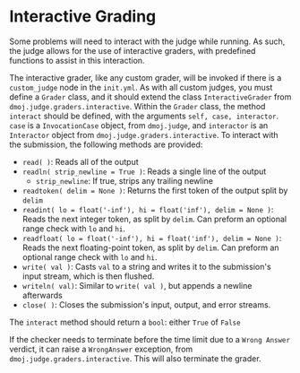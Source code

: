 # Interactive Grading

Some problems will need to interact with the judge while running. As such, the judge allows for the use of interactive graders, with predefined functions to assist in this interaction.

The interactive grader, like any custom grader, will be invoked if there is a `custom_judge` node in the `init.yml`. As with all custom judges, you must define a `Grader` class, and it should extend the class `InteractiveGrader` from `dmoj.judge.graders.interactive`. Within the `Grader` class, the method `interact` should be defined, with the arguments `self, case, interactor`. `case` is a `InvocationCase` object, from `dmoj.judge`, and `interactor` is an `Interactor` object from `dmoj.judge.graders.interactive`. To interact with the submission, the following methods are provided:

- `read( )`: Reads all of the output
- `readln( strip_newline = True )`: Reads a single line of the output
  - `strip_newline`: If true, strips any trailing newline
- `readtoken( delim = None )`: Returns the first token of the output split by `delim`
- `readint( lo = float('-inf'), hi = float('inf'), delim = None )`: Reads the next integer token, as split by `delim`. Can preform an optional range check with `lo` and `hi`.
- `readfloat( lo = float('-inf'), hi = float('inf'), delim = None )`: Reads the next floating-point token, as split by `delim`. Can preform an optional range check with `lo` and `hi`.
- `write( val )`: Casts `val` to a string and writes it to the submission's input stream, which is then flushed.
- `writeln( val)`: Similar to `write( val )`, but appends a newline afterwards
- `close( )`: Closes the submission's input, output, and error streams.

The `interact` method should return a `bool`: either `True` of `False`

If the checker needs to terminate before the time limit due to a `Wrong Answer` verdict, it can raise a `WrongAnswer` exception, from `dmoj.judge.graders.interactive`. This will also terminate the grader.

